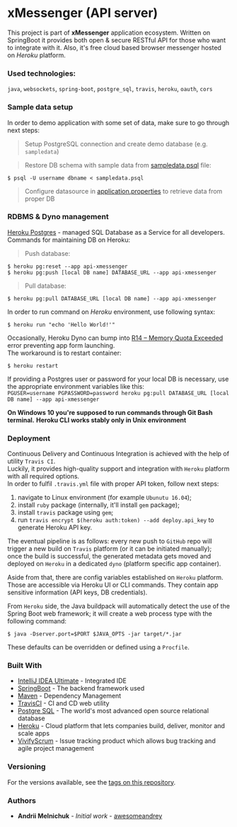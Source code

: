 # xMessenger (API server)
This project is part of <b>xMessenger</b> application ecosystem. Written on SpringBoot it provides
both open & secure RESTful API for those who want to integrate with it. Also, it's free cloud based browser messenger 
hosted on <i>Heroku</i> platform.
### Used technologies:
`java`, `websockets`, `spring-boot`, `postgre_sql`, `travis`, `heroku`, `oauth`, `cors`
### Sample data setup
In order to demo application with some set of data, make sure to go through next steps:<br/>
> Setup PostgreSQL connection and create demo database (e.g. `sampledata`)<br/>

> Restore DB schema with sample data from [sampledata.psql](https://github.com/awesomeandrey/xMessenger/blob/master/data) file:<br/>
```shell
$ psql -U username dbname < sampledata.psql
```
> Configure datasource in [application.properties](https://github.com/awesomeandrey/xmessenger-api/blob/master/src/main/resources/application.properties) to retrieve data from proper DB

### RDBMS & Dyno management
[Heroku Postgres](https://www.heroku.com/postgres) - managed SQL Database as a Service for all developers.<br/>
Commands for maintaining DB on Heroku:
> Push database:<br/>
```shell
$ heroku pg:reset --app api-xmessenger
$ heroku pg:push [local DB name] DATABASE_URL --app api-xmessenger
```
> Pull database:<br/>
```shell
$ heroku pg:pull DATABASE_URL [local DB name] --app api-xmessenger
```
In order to run command on *Heroku* environment, use following syntax:<br/>
```shell
$ heroku run "echo 'Hello World!'"
```
Occasionally, Heroku Dyno can bump into <u>R14 – Memory Quota Exceeded</u> error preventing app form launching.<br/>
The workaround is to restart container:
```shell
$ heroku restart
```
If providing a Postgres user or password for your local DB is necessary, use the appropriate environment variables like this:<br/>
`PGUSER=username PGPASSWORD=password heroku pg:pull DATABASE_URL [local DB name] --app api-xmessenger`

**On Windows 10 you're supposed to run commands through Git Bash terminal.**
**Heroku CLI works stably only in Unix environment**

### Deployment

Continuous Delivery and Continuous Integration is achieved with the help of utility `Travis CI`.<br/>
Luckily, it provides high-quality support and integration with `Heroku` platform with all required options.<br/>
In order to fulfil `.travis.yml` file with proper API token, follow next steps:
1) navigate to Linux environment (for example `Ubunutu 16.04`);
2) install `ruby` package (internally, it'll install `gem` package);
3) install `travis` package using `gem`;
4) run `travis encrypt $(heroku auth:token) --add deploy.api_key` to generate Heroku API key.

The eventual pipeline is as follows: every new push to `GitHub` repo will trigger a new build on `Travis` platform (or it can be initiated manually);<br/>
once the build is successful, the generated metadata gets moved and deployed on `Heroku` in a dedicated `dyno` (platform specific app container).

Aside from that, there are config variables established on `Heroku` platform. Those are accessible via Heroku UI or
CLI commands. They contain app sensitive information (API keys, DB credentials).

From `Heroku` side, the Java buildpack will automatically detect the use of the Spring Boot web framework; 
it will create a web process type with the following command:
```shell
$ java -Dserver.port=$PORT $JAVA_OPTS -jar target/*.jar
```
These defaults can be overridden or defined using a `Procfile`.
### Built With

* [IntelliJ IDEA Ultimate](https://www.jetbrains.com/idea/) - Integrated IDE
* [SpringBoot](http://spring.io/) - The backend framework used
* [Maven](https://maven.apache.org/) - Dependency Management
* [TravisCI](https://travis-ci.com/) - CI and CD web utility
* [Postgre SQL](https://www.postgresql.org/) - The world's most advanced open source relational database
* [Heroku](https://www.heroku.com/) - Cloud platform that lets companies build, deliver, monitor and scale apps
* [VivifyScrum](https://app.vivifyscrum.com/) - Issue tracking product which allows bug tracking and agile project management

### Versioning

For the versions available, see the [tags on this repository](https://github.com/awesomeandrey/xmessenger-api/tags).

### Authors

* **Andrii Melnichuk** - *Initial work* - [awesomeandrey](https://github.com/awesomeandrey)